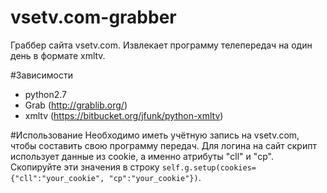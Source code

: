 vsetv.com-grabber
=================

Граббер сайта vsetv.com. Извлекает программу телепередач на один день в формате xmltv.

#Зависимости
* python2.7
* Grab (http://grablib.org/)
* xmltv (https://bitbucket.org/jfunk/python-xmltv)

#Использование
Необходимо иметь учётную запись на vsetv.com, чтобы составить свою программу передач.
Для логина на сайт скрипт использует данные из cookie, а именно атрибуты "cll" и "cp".
Скопируйте эти значения в строку `self.g.setup(cookies={"cll":"your_cookie", "cp":"your_cookie"})`.
